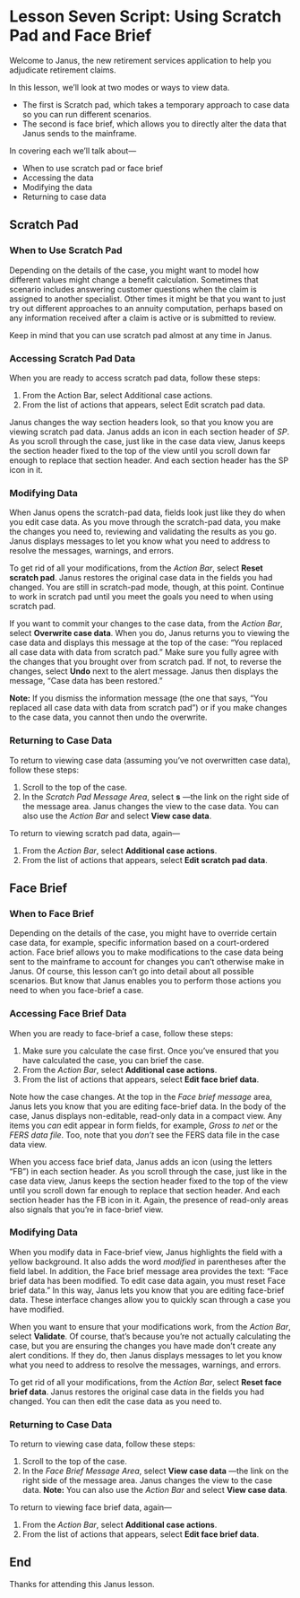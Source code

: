 # Lesson Seven Script: Using Scratch Pad and Face Brief
Welcome to Janus, the new retirement services application to help you adjudicate retirement claims. 

In this lesson, we’ll look at two modes or ways to view data. 
- The first is Scratch pad, which takes a temporary approach to case data so you can run different scenarios.
- The second is face brief, which allows you to directly alter the data that Janus sends to the mainframe.

In covering each we’ll talk about—
- When to use scratch pad or face brief
- Accessing the data
- Modifying the data
- Returning to case data

## Scratch Pad
### When to Use Scratch Pad
Depending on the details of the case, you might want to model how different values might change a benefit calculation. Sometimes that scenario includes answering customer questions when the claim is assigned to another specialist. Other times it might be that you want to just try out different approaches to an annuity computation, perhaps based on any information received after a claim is active or is submitted to review. 

Keep in mind that you can use scratch pad almost at any time in Janus.

### Accessing Scratch Pad Data
When you are ready to access scratch pad data, follow these steps:
1. From the Action Bar, select Additional case actions.
2. From the list of actions that appears, select Edit scratch pad data. 

Janus changes the way section headers look, so that you know you are viewing scratch pad data. Janus adds an icon in each section header of *SP*. As you scroll through the case, just like in the case data view, Janus keeps the section header fixed to the top of the view until you scroll down far enough to replace that section header. And each section header has the SP icon in it. 

### Modifying Data
When Janus opens the scratch-pad data, fields look just like they do when you edit case data. As you move through the scratch-pad data, you make the changes you need to, reviewing and validating the results as you go. Janus displays messages to let you know what you need to address to resolve the messages, warnings, and errors. 

To get rid of all your modifications, from the *Action Bar*, select **Reset scratch pad**. Janus restores the original case data in the fields you had changed. You are still in scratch-pad mode, though, at this point. Continue to work in scratch pad until you meet the goals you need to when using scratch pad.

If you want to commit your changes to the case data, from the *Action Bar*, select **Overwrite case data**. When you do, Janus returns you to viewing the case data and displays this message at the top of the case: “You replaced all case data with data from scratch pad.” Make sure you fully agree with the changes that you brought over from scratch pad. If not, to reverse the changes, select **Undo** next to the alert message. Janus then displays the message, “Case data has been restored.”

**Note:** If you dismiss the information message (the one that says,  “You replaced all case data with data from scratch pad”)  or if you make changes to the case data, you cannot then undo the overwrite.

### Returning to Case Data
To return to viewing case data (assuming you’ve not overwritten case data), follow these steps:
1. Scroll to the top of the case.
2. In the *Scratch Pad Message Area*, select **s** —the  link on the right side of the message area. Janus changes the view to the case data.  You can also use the *Action Bar* and select **View case data**.

To return to viewing scratch pad data, again—
1. From the *Action Bar*, select **Additional case actions**.
2. From the list of actions that appears, select **Edit scratch pad data**. 

## Face Brief
### When to Face Brief
Depending on the details of the case, you might have to override certain case data, for example, specific information based on a court-ordered action. Face brief allows you to make modifications to the case data being sent to the mainframe to account for changes you can’t otherwise make in Janus. Of course, this lesson can’t go into detail about all possible scenarios. But know that Janus enables you to perform those actions you need to when you face-brief a case.

### Accessing Face Brief Data
When you are ready to face-brief a case, follow these steps:
1. Make sure you calculate the case first. Once you’ve ensured that you have calculated the case, you can brief the case.
2. From the *Action Bar*, select **Additional case actions**.
3. From the list of actions that appears, select **Edit face brief data**. 

Note how the case changes. At the top in the *Face brief message* area, Janus lets you know that you are editing face-brief data. In the body of the case, Janus displays non-editable, read-only data in a compact view. Any items you *can* edit appear in form fields, for example, *Gross to net* or the *FERS data file*. Too, note that you *don’t* see the FERS data file in the case data view.

When you access face brief data, Janus adds an icon (using the letters “FB”)  in each section header. As you scroll through the case, just like in the case data view, Janus keeps the section header fixed to the top of the view until you scroll down far enough to replace that section header. And each section header has the FB icon in it.  Again, the presence of read-only areas also signals that you’re in face-brief view.

### Modifying Data
When you modify data in Face-brief view, Janus highlights the field with a yellow background. It also adds the word *modified* in parentheses after the field label. In addition, the Face brief message area provides the text: “Face brief data has been modified. To edit case data again, you must reset Face brief data.” In this way, Janus lets you know that you are editing face-brief data. These interface changes allow you to quickly scan through a case you have modified. 

When you want to ensure that your modifications work, from the *Action Bar*, select **Validate**. Of course, that’s because you’re not actually calculating the case, but you are ensuring the changes you have made don’t create any alert conditions. If they do, then Janus displays messages to let you know what you need to address to resolve the messages, warnings, and errors. 

To get rid of all your modifications, from the *Action Bar*, select **Reset face brief data**. Janus restores the original case data in the fields you had changed.  You can then edit the case data as you need to.

### Returning to Case Data
To return to viewing case data, follow these steps:
1. Scroll to the top of the case.
2. In the *Face Brief Message Area*, select **View case data** —the  link on the right side of the message area. Janus changes the view to the case data.  **Note:** You can also use the *Action Bar* and select **View case data**.

To return to viewing face brief data, again—
1. From the *Action Bar*, select **Additional case actions**.
2. From the list of actions that appears, select **Edit face brief data**. 

## End
Thanks for attending this Janus lesson.

